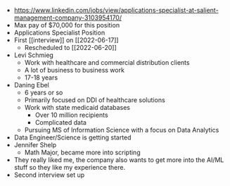 - https://www.linkedin.com/jobs/view/applications-specialist-at-salient-management-company-3103954170/
- Max pay of $70,000 for this position
- Applications Specialist Position
- First [[interview]] on [[2022-06-17]]
	- Rescheduled to [[2022-06-20]]
- Levi Schmieg
	- Work with healthcare and commercial  distribution clients
	- A lot of business to business work
	- 17-18 years
- Daning Ebel
	- 6 years or so
	- Primarily focused on DDI of healthcare solutions
	- Work with state medicaid databases
		- Over 10 million recipients
		- Complicated data
	- Pursuing MS of Information Science with a focus on Data Analytics
- Data Engineer/Science is getting started
- Jennifer Shelp
	- Math Major, became more into scripting
- They really liked me, the company also wants to get more into the AI/ML stuff so they like my experience there.
- Second interview set up 